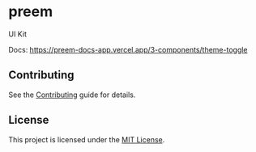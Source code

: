 preem
==============================================================================

UI Kit

Docs: https://preem-docs-app.vercel.app/3-components/theme-toggle


Contributing
------------------------------------------------------------------------------

See the [Contributing](CONTRIBUTING.md) guide for details.


License
------------------------------------------------------------------------------

This project is licensed under the [MIT License](LICENSE.md).
